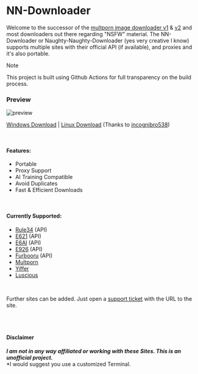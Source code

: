 # NN-Downloader

Welcome to the successor of the [multporn image downloader v1][2] & [v2][1] and most downloaders out there regarding "NSFW" material. The NN-Downloader or Naughty-Naughty-Downloader (yes very creative I know) supports multiple sites with their official API (if available), and proxies and it's also portable.

> [!NOTE]
> This project is built using Github Actions for full transparency on the build process.

### Preview
![preview](https://github.com/Official-Husko/NN-Downloader/blob/dev/preview/preview.gif)

[Windows Download][14] | [Linux Download][21] (Thanks to [incognibro538](https://github.com/incognibro538))

<br />

#### Features:
- Portable
- Proxy Support
- AI Training Compatible
- Avoid Duplicates
- Fast & Efficient Downloads

<br />

#### Currently Supported:
- [Rule34][3] (API)
- [E621][4] (API)
- [E6AI][22] (API)
- [E926][5] (API)
- [Furbooru][6] (API)
- [Multporn][7]
- [Yiffer][8]
- [Luscious][16]

<br />

[1]:https://github.com/Official-Husko/multporn-image-downloader-v2
[2]:https://github.com/Official-Husko/multporn-image-downloader
[3]:https://rule34.xxx
[4]:https://e621.net/
[5]:https://e926.net/
[6]:https://furbooru.org/
[7]:https://multporn.net/
[8]:https://yiffer.xyz/
[9]:https://theyiffgallery.com/
[10]:https://furry.booru.org/
[11]:https://github.com/Official-Husko/NN-Downloader/issues
[12]:https://booru.plus/
[13]:https://github.com/Official-Husko/NN-Downloader#currently-supported=
[14]:https://github.com/Official-Husko/NN-Downloader/releases/latest/download/NN-Downloader.exe
[15]:https://nhentai.net/
[16]:https://luscious.net/
[17]:https://www.pixiv.net/
[18]:https://hentairead.com/
[19]:https://rule34.art/
[20]:https://2.multporn.net/
[21]:https://codeload.github.com/Official-Husko/NN-Downloader/zip/refs/heads/master
[22]:https://e6ai.net/

Further sites can be added. Just open a [support ticket][11] with the URL to the site.

<br />
<br />

#### Disclaimer  
***I am not in any way affiliated or working with these Sites. This is an unofficial project.***  
*I would suggest you use a customized Terminal.


[//]: # (Ingore These Lines Below)
[//]: # (Including mirror [rule34.art][19] & [2.multporn.net][20])
